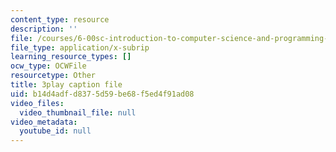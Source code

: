 ```yaml
---
content_type: resource
description: ''
file: /courses/6-00sc-introduction-to-computer-science-and-programming-spring-2011/b14d4adfd8375d59be68f5ed4f91ad08_pjLbxB9TXJs.vtt
file_type: application/x-subrip
learning_resource_types: []
ocw_type: OCWFile
resourcetype: Other
title: 3play caption file
uid: b14d4adf-d837-5d59-be68-f5ed4f91ad08
video_files:
  video_thumbnail_file: null
video_metadata:
  youtube_id: null
---
```

